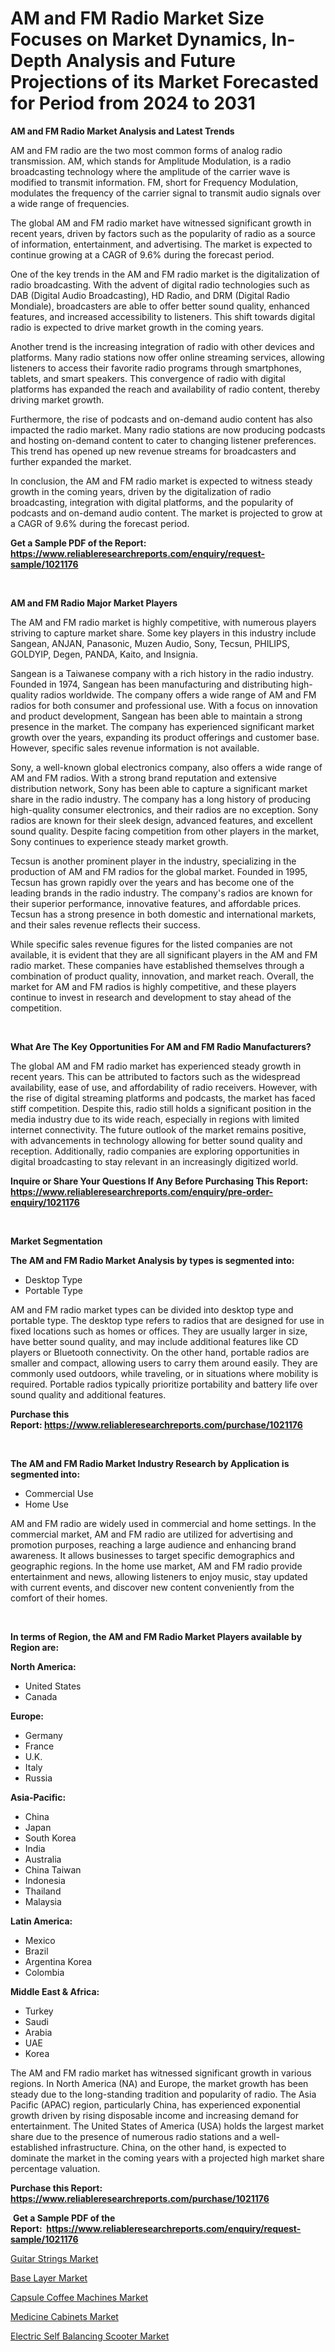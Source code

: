 <p><h1>AM and FM Radio Market Size Focuses on Market Dynamics, In-Depth Analysis and Future Projections of its Market Forecasted for Period from 2024 to 2031</h1></p><p><strong>AM and FM Radio Market Analysis and Latest Trends</strong></p>
<p><p>AM and FM radio are the two most common forms of analog radio transmission. AM, which stands for Amplitude Modulation, is a radio broadcasting technology where the amplitude of the carrier wave is modified to transmit information. FM, short for Frequency Modulation, modulates the frequency of the carrier signal to transmit audio signals over a wide range of frequencies.</p><p>The global AM and FM radio market have witnessed significant growth in recent years, driven by factors such as the popularity of radio as a source of information, entertainment, and advertising. The market is expected to continue growing at a CAGR of 9.6% during the forecast period.</p><p>One of the key trends in the AM and FM radio market is the digitalization of radio broadcasting. With the advent of digital radio technologies such as DAB (Digital Audio Broadcasting), HD Radio, and DRM (Digital Radio Mondiale), broadcasters are able to offer better sound quality, enhanced features, and increased accessibility to listeners. This shift towards digital radio is expected to drive market growth in the coming years.</p><p>Another trend is the increasing integration of radio with other devices and platforms. Many radio stations now offer online streaming services, allowing listeners to access their favorite radio programs through smartphones, tablets, and smart speakers. This convergence of radio with digital platforms has expanded the reach and availability of radio content, thereby driving market growth.</p><p>Furthermore, the rise of podcasts and on-demand audio content has also impacted the radio market. Many radio stations are now producing podcasts and hosting on-demand content to cater to changing listener preferences. This trend has opened up new revenue streams for broadcasters and further expanded the market.</p><p>In conclusion, the AM and FM radio market is expected to witness steady growth in the coming years, driven by the digitalization of radio broadcasting, integration with digital platforms, and the popularity of podcasts and on-demand audio content. The market is projected to grow at a CAGR of 9.6% during the forecast period.</p></p>
<p><strong>Get a Sample PDF of the Report:&nbsp; <a href="https://www.reliableresearchreports.com/enquiry/request-sample/1021176">https://www.reliableresearchreports.com/enquiry/request-sample/1021176</a></strong></p>
<p>&nbsp;</p>
<p><strong>AM and FM Radio Major Market Players</strong></p>
<p><p>The AM and FM radio market is highly competitive, with numerous players striving to capture market share. Some key players in this industry include Sangean, ANJAN, Panasonic, Muzen Audio, Sony, Tecsun, PHILIPS, GOLDYIP, Degen, PANDA, Kaito, and Insignia.</p><p>Sangean is a Taiwanese company with a rich history in the radio industry. Founded in 1974, Sangean has been manufacturing and distributing high-quality radios worldwide. The company offers a wide range of AM and FM radios for both consumer and professional use. With a focus on innovation and product development, Sangean has been able to maintain a strong presence in the market. The company has experienced significant market growth over the years, expanding its product offerings and customer base. However, specific sales revenue information is not available.</p><p>Sony, a well-known global electronics company, also offers a wide range of AM and FM radios. With a strong brand reputation and extensive distribution network, Sony has been able to capture a significant market share in the radio industry. The company has a long history of producing high-quality consumer electronics, and their radios are no exception. Sony radios are known for their sleek design, advanced features, and excellent sound quality. Despite facing competition from other players in the market, Sony continues to experience steady market growth.</p><p>Tecsun is another prominent player in the industry, specializing in the production of AM and FM radios for the global market. Founded in 1995, Tecsun has grown rapidly over the years and has become one of the leading brands in the radio industry. The company's radios are known for their superior performance, innovative features, and affordable prices. Tecsun has a strong presence in both domestic and international markets, and their sales revenue reflects their success.</p><p>While specific sales revenue figures for the listed companies are not available, it is evident that they are all significant players in the AM and FM radio market. These companies have established themselves through a combination of product quality, innovation, and market reach. Overall, the market for AM and FM radios is highly competitive, and these players continue to invest in research and development to stay ahead of the competition.</p></p>
<p>&nbsp;</p>
<p><strong>What Are The Key Opportunities For AM and FM Radio Manufacturers?</strong></p>
<p><p>The global AM and FM radio market has experienced steady growth in recent years. This can be attributed to factors such as the widespread availability, ease of use, and affordability of radio receivers. However, with the rise of digital streaming platforms and podcasts, the market has faced stiff competition. Despite this, radio still holds a significant position in the media industry due to its wide reach, especially in regions with limited internet connectivity. The future outlook of the market remains positive, with advancements in technology allowing for better sound quality and reception. Additionally, radio companies are exploring opportunities in digital broadcasting to stay relevant in an increasingly digitized world.</p></p>
<p><strong>Inquire or Share Your Questions If Any Before Purchasing This Report: <a href="https://www.reliableresearchreports.com/enquiry/pre-order-enquiry/1021176">https://www.reliableresearchreports.com/enquiry/pre-order-enquiry/1021176</a></strong></p>
<p>&nbsp;</p>
<p><strong>Market Segmentation</strong></p>
<p><strong>The AM and FM Radio Market Analysis by types is segmented into:</strong></p>
<p><ul><li>Desktop Type</li><li>Portable Type</li></ul></p>
<p><p>AM and FM radio market types can be divided into desktop type and portable type. The desktop type refers to radios that are designed for use in fixed locations such as homes or offices. They are usually larger in size, have better sound quality, and may include additional features like CD players or Bluetooth connectivity. On the other hand, portable radios are smaller and compact, allowing users to carry them around easily. They are commonly used outdoors, while traveling, or in situations where mobility is required. Portable radios typically prioritize portability and battery life over sound quality and additional features.</p></p>
<p><strong>Purchase this Report:&nbsp;<a href="https://www.reliableresearchreports.com/purchase/1021176">https://www.reliableresearchreports.com/purchase/1021176</a></strong></p>
<p>&nbsp;</p>
<p><strong>The AM and FM Radio Market Industry Research by Application is segmented into:</strong></p>
<p><ul><li>Commercial Use</li><li>Home Use</li></ul></p>
<p><p>AM and FM radio are widely used in commercial and home settings. In the commercial market, AM and FM radio are utilized for advertising and promotion purposes, reaching a large audience and enhancing brand awareness. It allows businesses to target specific demographics and geographic regions. In the home use market, AM and FM radio provide entertainment and news, allowing listeners to enjoy music, stay updated with current events, and discover new content conveniently from the comfort of their homes.</p></p>
<p>&nbsp;</p>
<p><strong>In terms of Region, the AM and FM Radio Market Players available by Region are:</strong></p>
<p>
    <p> <strong> North America: </strong>
        <ul>
            <li>United States</li>
            <li>Canada</li>
        </ul>
        </p> 
    <p> <strong> Europe: </strong>
        <ul>
            <li>Germany</li>
            <li>France</li>
            <li>U.K.</li>
            <li>Italy</li>
            <li>Russia</li>
        </ul>
        </p> 
    <p> <strong> Asia-Pacific: </strong>
        <ul>
            <li>China</li>
            <li>Japan</li>
            <li>South Korea</li>
            <li>India</li>
            <li>Australia</li>
            <li>China Taiwan</li>
            <li>Indonesia</li>
            <li>Thailand</li>
            <li>Malaysia</li>
        </ul>
        </p> 
    <p> <strong> Latin America: </strong>
        <ul>
            <li>Mexico</li>
            <li>Brazil</li>
            <li>Argentina Korea</li>
            <li>Colombia</li>
        </ul>
        </p> 
    <p> <strong> Middle East & Africa: </strong>
        <ul>
            <li>Turkey</li>
            <li>Saudi</li>
            <li>Arabia</li>
            <li>UAE</li>
            <li>Korea</li>
        </ul>
    </p>
    </p>
<p><p>The AM and FM radio market has witnessed significant growth in various regions. In North America (NA) and Europe, the market growth has been steady due to the long-standing tradition and popularity of radio. The Asia Pacific (APAC) region, particularly China, has experienced exponential growth driven by rising disposable income and increasing demand for entertainment. The United States of America (USA) holds the largest market share due to the presence of numerous radio stations and a well-established infrastructure. China, on the other hand, is expected to dominate the market in the coming years with a projected high market share percentage valuation.</p></p>
<p><strong>Purchase this Report: <a href="https://www.reliableresearchreports.com/purchase/1021176">https://www.reliableresearchreports.com/purchase/1021176</a></strong></p>
<p>&nbsp;<strong>Get a Sample PDF of the Report:&nbsp;&nbsp;<a href="https://www.reliableresearchreports.com/enquiry/request-sample/1021176">https://www.reliableresearchreports.com/enquiry/request-sample/1021176</a></strong></p>
<p><strong></strong></p>
<p><p><a href="https://github.com/irfadac/Market-Research-Report-List-1/blob/main/guitar-strings-market.md">Guitar Strings Market</a></p><p><a href="https://github.com/indrystar/Market-Research-Report-List-1/blob/main/base-layer-market.md">Base Layer Market</a></p><p><a href="https://github.com/juniordelafrance/Market-Research-Report-List-1/blob/main/capsule-coffee-machines-market.md">Capsule Coffee Machines Market</a></p><p><a href="https://github.com/yoshih12/Market-Research-Report-List-1/blob/main/medicine-cabinets-market.md">Medicine Cabinets Market</a></p><p><a href="https://github.com/elizabethdagraca/Market-Research-Report-List-1/blob/main/electric-self-balancing-scooter-market.md">Electric Self Balancing Scooter Market</a></p></p>